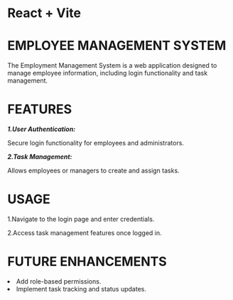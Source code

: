 # React + Vite

# EMPLOYEE MANAGEMENT SYSTEM

The Employment Management System is a web application designed to manage employee information, including login functionality and task management.

# FEATURES

<b><i>1.User Authentication:</i></b>

Secure login functionality for employees and administrators.

<b><i>2.Task Management:</i></b>

Allows employees or managers to create and assign tasks.

# USAGE

1.Navigate to the login page and enter credentials.

2.Access task management features once logged in.

# FUTURE ENHANCEMENTS

<li>Add role-based permissions.</li>
<li>Implement task tracking and status updates.</li>


